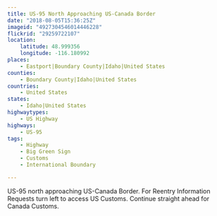 ```yaml
---
title: US-95 North Approaching US-Canada Border
date: "2018-08-05T15:36:25Z"
imageid: "4927304546014446228"
flickrid: "29259722107"
location:
    latitude: 48.999356
    longitude: -116.180992
places:
    - Eastport|Boundary County|Idaho|United States
counties:
    - Boundary County|Idaho|United States
countries:
    - United States
states:
    - Idaho|United States
highwaytypes:
    - US Highway
highways:
    - US-95
tags:
    - Highway
    - Big Green Sign
    - Customs
    - International Boundary

---
```

US-95 north approaching US-Canada Border.  For Reentry Information Requests turn left to access US Customs.  Continue straight ahead for Canada Customs.